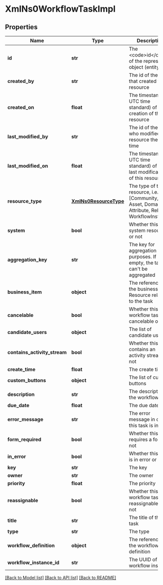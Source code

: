 # XmlNs0WorkflowTaskImpl

## Properties
Name | Type | Description | Notes
------------ | ------------- | ------------- | -------------
**id** | **str** | The &lt;code&gt;id&lt;/code&gt; of the represented object (entity) | [optional] 
**created_by** | **str** | The id of the user that created this resource | [optional] 
**created_on** | **float** | The timestamp (in UTC time standard) of the creation of this resource | [optional] 
**last_modified_by** | **str** | The id of the user who modified this resource the last time | [optional] 
**last_modified_on** | **float** | The timestamp (in UTC time standard) of the last modification of this resource | [optional] 
**resource_type** | [**XmlNs0ResourceType**](XmlNs0ResourceType.md) | The type of this resource, i.e. [Community, Asset, Domain, Attribute, Relation, WorkflowInstance] | [optional] 
**system** | **bool** | Whether this is a system resource or not | [optional] 
**aggregation_key** | **str** | The key for aggregation purposes. If empty, the task can&#39;t be aggregated | [optional] 
**business_item** | **object** | The reference to the business item Resource related to the task | [optional] 
**cancelable** | **bool** | Whether this workflow task is cancelable or not | [optional] 
**candidate_users** | **object** | The list of candidate users | [optional] 
**contains_activity_stream** | **bool** | Whether this task contains an activity stream or not | [optional] 
**create_time** | **float** | The create time | [optional] 
**custom_buttons** | **object** | The list of custom buttons | [optional] 
**description** | **str** | The description of the workflow task | [optional] 
**due_date** | **float** | The due date | [optional] 
**error_message** | **str** | The error message in case this task is in error | [optional] 
**form_required** | **bool** | Whether this task requires a form or not | [optional] 
**in_error** | **bool** | Whether this task is in error or not | [optional] 
**key** | **str** | The key | [optional] 
**owner** | **str** | The owner | [optional] 
**priority** | **float** | The priority | [optional] 
**reassignable** | **bool** | Whether this workflow task is reassignable or not | [optional] 
**title** | **str** | The title of the task | [optional] 
**type** | **str** | The type | [optional] 
**workflow_definition** | **object** | The reference to the workflow definition | [optional] 
**workflow_instance_id** | **str** | The UUID of the workflow instance | [optional] 

[[Back to Model list]](../README.md#documentation-for-models) [[Back to API list]](../README.md#documentation-for-api-endpoints) [[Back to README]](../README.md)


